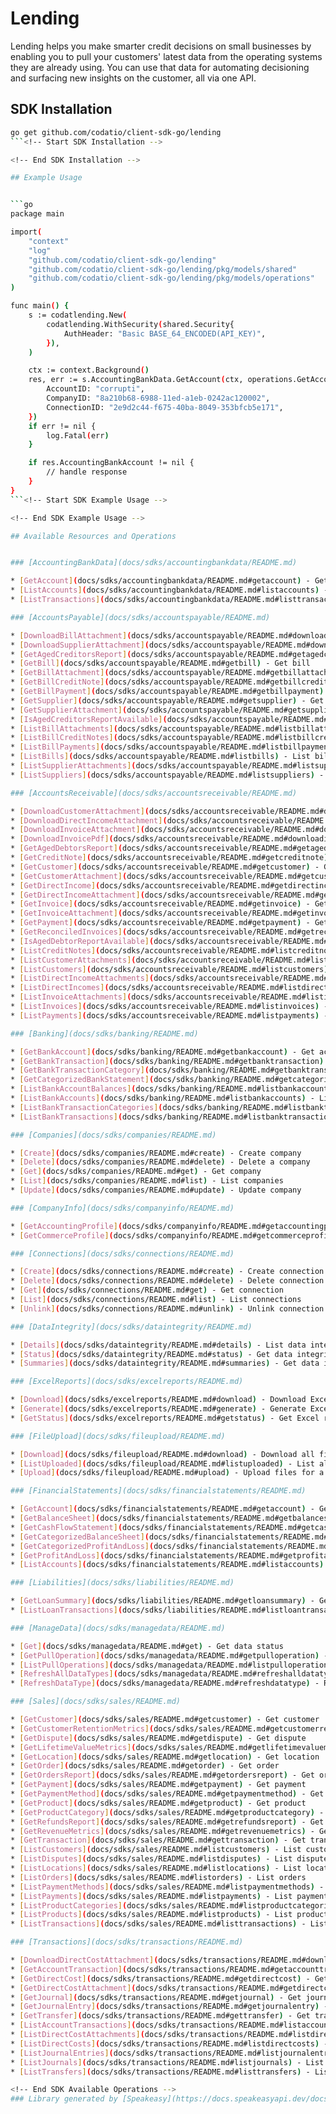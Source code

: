 # Lending
    
Lending helps you make smarter credit decisions on small businesses by enabling you to pull your customers' latest data from the operating systems they are already using. You can use that data for automating decisioning and surfacing new insights on the customer, all via one API.

## SDK Installation

```bash
go get github.com/codatio/client-sdk-go/lending
```<!-- Start SDK Installation -->

<!-- End SDK Installation -->

## Example Usage


```go
package main

import(
	"context"
	"log"
	"github.com/codatio/client-sdk-go/lending"
	"github.com/codatio/client-sdk-go/lending/pkg/models/shared"
	"github.com/codatio/client-sdk-go/lending/pkg/models/operations"
)

func main() {
    s := codatlending.New(
        codatlending.WithSecurity(shared.Security{
            AuthHeader: "Basic BASE_64_ENCODED(API_KEY)",
        }),
    )

    ctx := context.Background()
    res, err := s.AccountingBankData.GetAccount(ctx, operations.GetAccountingBankAccountRequest{
        AccountID: "corrupti",
        CompanyID: "8a210b68-6988-11ed-a1eb-0242ac120002",
        ConnectionID: "2e9d2c44-f675-40ba-8049-353bfcb5e171",
    })
    if err != nil {
        log.Fatal(err)
    }

    if res.AccountingBankAccount != nil {
        // handle response
    }
}
```<!-- Start SDK Example Usage -->

<!-- End SDK Example Usage -->

## Available Resources and Operations


### [AccountingBankData](docs/sdks/accountingbankdata/README.md)

* [GetAccount](docs/sdks/accountingbankdata/README.md#getaccount) - Get bank account
* [ListAccounts](docs/sdks/accountingbankdata/README.md#listaccounts) - List bank accounts
* [ListTransactions](docs/sdks/accountingbankdata/README.md#listtransactions) - List bank account transactions

### [AccountsPayable](docs/sdks/accountspayable/README.md)

* [DownloadBillAttachment](docs/sdks/accountspayable/README.md#downloadbillattachment) - Download bill attachment
* [DownloadSupplierAttachment](docs/sdks/accountspayable/README.md#downloadsupplierattachment) - Download supplier attachment
* [GetAgedCreditorsReport](docs/sdks/accountspayable/README.md#getagedcreditorsreport) - Aged creditors report
* [GetBill](docs/sdks/accountspayable/README.md#getbill) - Get bill
* [GetBillAttachment](docs/sdks/accountspayable/README.md#getbillattachment) - Get bill attachment
* [GetBillCreditNote](docs/sdks/accountspayable/README.md#getbillcreditnote) - Get bill credit note
* [GetBillPayment](docs/sdks/accountspayable/README.md#getbillpayment) - Get bill payment
* [GetSupplier](docs/sdks/accountspayable/README.md#getsupplier) - Get supplier
* [GetSupplierAttachment](docs/sdks/accountspayable/README.md#getsupplierattachment) - Get supplier attachment
* [IsAgedCreditorsReportAvailable](docs/sdks/accountspayable/README.md#isagedcreditorsreportavailable) - Aged creditors report available
* [ListBillAttachments](docs/sdks/accountspayable/README.md#listbillattachments) - List bill attachments
* [ListBillCreditNotes](docs/sdks/accountspayable/README.md#listbillcreditnotes) - List bill credit notes
* [ListBillPayments](docs/sdks/accountspayable/README.md#listbillpayments) - List bill payments
* [ListBills](docs/sdks/accountspayable/README.md#listbills) - List bills
* [ListSupplierAttachments](docs/sdks/accountspayable/README.md#listsupplierattachments) - List supplier attachments
* [ListSuppliers](docs/sdks/accountspayable/README.md#listsuppliers) - List suppliers

### [AccountsReceivable](docs/sdks/accountsreceivable/README.md)

* [DownloadCustomerAttachment](docs/sdks/accountsreceivable/README.md#downloadcustomerattachment) - Download customer attachment
* [DownloadDirectIncomeAttachment](docs/sdks/accountsreceivable/README.md#downloaddirectincomeattachment) - Download direct income attachment
* [DownloadInvoiceAttachment](docs/sdks/accountsreceivable/README.md#downloadinvoiceattachment) - Download invoice attachment
* [DownloadInvoicePdf](docs/sdks/accountsreceivable/README.md#downloadinvoicepdf) - Get invoice as PDF
* [GetAgedDebtorsReport](docs/sdks/accountsreceivable/README.md#getageddebtorsreport) - Aged debtors report
* [GetCreditNote](docs/sdks/accountsreceivable/README.md#getcreditnote) - Get credit note
* [GetCustomer](docs/sdks/accountsreceivable/README.md#getcustomer) - Get customer
* [GetCustomerAttachment](docs/sdks/accountsreceivable/README.md#getcustomerattachment) - Get customer attachment
* [GetDirectIncome](docs/sdks/accountsreceivable/README.md#getdirectincome) - Get direct income
* [GetDirectIncomeAttachment](docs/sdks/accountsreceivable/README.md#getdirectincomeattachment) - Get direct income attachment
* [GetInvoice](docs/sdks/accountsreceivable/README.md#getinvoice) - Get invoice
* [GetInvoiceAttachment](docs/sdks/accountsreceivable/README.md#getinvoiceattachment) - Get invoice attachment
* [GetPayment](docs/sdks/accountsreceivable/README.md#getpayment) - Get payment
* [GetReconciledInvoices](docs/sdks/accountsreceivable/README.md#getreconciledinvoices) - Get reconciled invoices
* [IsAgedDebtorReportAvailable](docs/sdks/accountsreceivable/README.md#isageddebtorreportavailable) - Aged debtors report available
* [ListCreditNotes](docs/sdks/accountsreceivable/README.md#listcreditnotes) - List credit notes
* [ListCustomerAttachments](docs/sdks/accountsreceivable/README.md#listcustomerattachments) - List customer attachments
* [ListCustomers](docs/sdks/accountsreceivable/README.md#listcustomers) - List customers
* [ListDirectIncomeAttachments](docs/sdks/accountsreceivable/README.md#listdirectincomeattachments) - List direct income attachments
* [ListDirectIncomes](docs/sdks/accountsreceivable/README.md#listdirectincomes) - List direct incomes
* [ListInvoiceAttachments](docs/sdks/accountsreceivable/README.md#listinvoiceattachments) - List invoice attachments
* [ListInvoices](docs/sdks/accountsreceivable/README.md#listinvoices) - List invoices
* [ListPayments](docs/sdks/accountsreceivable/README.md#listpayments) - List payments

### [Banking](docs/sdks/banking/README.md)

* [GetBankAccount](docs/sdks/banking/README.md#getbankaccount) - Get account
* [GetBankTransaction](docs/sdks/banking/README.md#getbanktransaction) - Get bank transaction
* [GetBankTransactionCategory](docs/sdks/banking/README.md#getbanktransactioncategory) - Get transaction category
* [GetCategorizedBankStatement](docs/sdks/banking/README.md#getcategorizedbankstatement) - Get categorized bank statement
* [ListBankAccountBalances](docs/sdks/banking/README.md#listbankaccountbalances) - List account balances
* [ListBankAccounts](docs/sdks/banking/README.md#listbankaccounts) - List accounts
* [ListBankTransactionCategories](docs/sdks/banking/README.md#listbanktransactioncategories) - List transaction categories
* [ListBankTransactions](docs/sdks/banking/README.md#listbanktransactions) - List transactions

### [Companies](docs/sdks/companies/README.md)

* [Create](docs/sdks/companies/README.md#create) - Create company
* [Delete](docs/sdks/companies/README.md#delete) - Delete a company
* [Get](docs/sdks/companies/README.md#get) - Get company
* [List](docs/sdks/companies/README.md#list) - List companies
* [Update](docs/sdks/companies/README.md#update) - Update company

### [CompanyInfo](docs/sdks/companyinfo/README.md)

* [GetAccountingProfile](docs/sdks/companyinfo/README.md#getaccountingprofile) - Get company accounting profile
* [GetCommerceProfile](docs/sdks/companyinfo/README.md#getcommerceprofile) - Get company commerce profile

### [Connections](docs/sdks/connections/README.md)

* [Create](docs/sdks/connections/README.md#create) - Create connection
* [Delete](docs/sdks/connections/README.md#delete) - Delete connection
* [Get](docs/sdks/connections/README.md#get) - Get connection
* [List](docs/sdks/connections/README.md#list) - List connections
* [Unlink](docs/sdks/connections/README.md#unlink) - Unlink connection

### [DataIntegrity](docs/sdks/dataintegrity/README.md)

* [Details](docs/sdks/dataintegrity/README.md#details) - List data integrity details
* [Status](docs/sdks/dataintegrity/README.md#status) - Get data integrity status
* [Summaries](docs/sdks/dataintegrity/README.md#summaries) - Get data integrity summaries

### [ExcelReports](docs/sdks/excelreports/README.md)

* [Download](docs/sdks/excelreports/README.md#download) - Download Excel report
* [Generate](docs/sdks/excelreports/README.md#generate) - Generate Excel report
* [GetStatus](docs/sdks/excelreports/README.md#getstatus) - Get Excel report status

### [FileUpload](docs/sdks/fileupload/README.md)

* [Download](docs/sdks/fileupload/README.md#download) - Download all files for a company
* [ListUploaded](docs/sdks/fileupload/README.md#listuploaded) - List all files uploaded by a company
* [Upload](docs/sdks/fileupload/README.md#upload) - Upload files for a company

### [FinancialStatements](docs/sdks/financialstatements/README.md)

* [GetAccount](docs/sdks/financialstatements/README.md#getaccount) - Get account
* [GetBalanceSheet](docs/sdks/financialstatements/README.md#getbalancesheet) - Get balance sheet
* [GetCashFlowStatement](docs/sdks/financialstatements/README.md#getcashflowstatement) - Get cash flow statement
* [GetCategorizedBalanceSheet](docs/sdks/financialstatements/README.md#getcategorizedbalancesheet) - Get categorized balance sheet statement
* [GetCategorizedProfitAndLoss](docs/sdks/financialstatements/README.md#getcategorizedprofitandloss) - Get categorized profit and loss statement
* [GetProfitAndLoss](docs/sdks/financialstatements/README.md#getprofitandloss) - Get profit and loss
* [ListAccounts](docs/sdks/financialstatements/README.md#listaccounts) - List accounts

### [Liabilities](docs/sdks/liabilities/README.md)

* [GetLoanSummary](docs/sdks/liabilities/README.md#getloansummary) - Get loan summaries
* [ListLoanTransactions](docs/sdks/liabilities/README.md#listloantransactions) - List loan transactions

### [ManageData](docs/sdks/managedata/README.md)

* [Get](docs/sdks/managedata/README.md#get) - Get data status
* [GetPullOperation](docs/sdks/managedata/README.md#getpulloperation) - Get pull operation
* [ListPullOperations](docs/sdks/managedata/README.md#listpulloperations) - List pull operations
* [RefreshAllDataTypes](docs/sdks/managedata/README.md#refreshalldatatypes) - Refresh all data
* [RefreshDataType](docs/sdks/managedata/README.md#refreshdatatype) - Refresh data type

### [Sales](docs/sdks/sales/README.md)

* [GetCustomer](docs/sdks/sales/README.md#getcustomer) - Get customer
* [GetCustomerRetentionMetrics](docs/sdks/sales/README.md#getcustomerretentionmetrics) - Get customer retention metrics
* [GetDispute](docs/sdks/sales/README.md#getdispute) - Get dispute
* [GetLifetimeValueMetrics](docs/sdks/sales/README.md#getlifetimevaluemetrics) - Get lifetime value metrics
* [GetLocation](docs/sdks/sales/README.md#getlocation) - Get location
* [GetOrder](docs/sdks/sales/README.md#getorder) - Get order
* [GetOrdersReport](docs/sdks/sales/README.md#getordersreport) - Get orders report
* [GetPayment](docs/sdks/sales/README.md#getpayment) - Get payment
* [GetPaymentMethod](docs/sdks/sales/README.md#getpaymentmethod) - Get payment method
* [GetProduct](docs/sdks/sales/README.md#getproduct) - Get product
* [GetProductCategory](docs/sdks/sales/README.md#getproductcategory) - Get product category
* [GetRefundsReport](docs/sdks/sales/README.md#getrefundsreport) - Get refunds report
* [GetRevenueMetrics](docs/sdks/sales/README.md#getrevenuemetrics) - Get commerce revenue metrics
* [GetTransaction](docs/sdks/sales/README.md#gettransaction) - Get transaction
* [ListCustomers](docs/sdks/sales/README.md#listcustomers) - List customers
* [ListDisputes](docs/sdks/sales/README.md#listdisputes) - List disputes
* [ListLocations](docs/sdks/sales/README.md#listlocations) - List locations
* [ListOrders](docs/sdks/sales/README.md#listorders) - List orders
* [ListPaymentMethods](docs/sdks/sales/README.md#listpaymentmethods) - List payment methods
* [ListPayments](docs/sdks/sales/README.md#listpayments) - List payments
* [ListProductCategories](docs/sdks/sales/README.md#listproductcategories) - List product categories
* [ListProducts](docs/sdks/sales/README.md#listproducts) - List products
* [ListTransactions](docs/sdks/sales/README.md#listtransactions) - List transactions

### [Transactions](docs/sdks/transactions/README.md)

* [DownloadDirectCostAttachment](docs/sdks/transactions/README.md#downloaddirectcostattachment) - Download direct cost attachment
* [GetAccountTransaction](docs/sdks/transactions/README.md#getaccounttransaction) - Get account transaction
* [GetDirectCost](docs/sdks/transactions/README.md#getdirectcost) - Get direct cost
* [GetDirectCostAttachment](docs/sdks/transactions/README.md#getdirectcostattachment) - Get direct cost attachment
* [GetJournal](docs/sdks/transactions/README.md#getjournal) - Get journal
* [GetJournalEntry](docs/sdks/transactions/README.md#getjournalentry) - Get journal entry
* [GetTransfer](docs/sdks/transactions/README.md#gettransfer) - Get transfer
* [ListAccountTransactions](docs/sdks/transactions/README.md#listaccounttransactions) - List account transactions
* [ListDirectCostAttachments](docs/sdks/transactions/README.md#listdirectcostattachments) - List direct cost attachments
* [ListDirectCosts](docs/sdks/transactions/README.md#listdirectcosts) - List direct costs
* [ListJournalEntries](docs/sdks/transactions/README.md#listjournalentries) - List journal entries
* [ListJournals](docs/sdks/transactions/README.md#listjournals) - List journals
* [ListTransfers](docs/sdks/transactions/README.md#listtransfers) - List transfers<!-- Start SDK Available Operations -->

<!-- End SDK Available Operations -->
### Library generated by [Speakeasy](https://docs.speakeasyapi.dev/docs/using-speakeasy/client-sdks)
